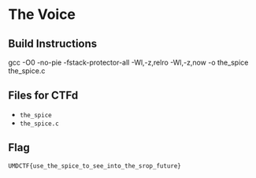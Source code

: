 # The Voice

## Build Instructions

gcc -O0 -no-pie -fstack-protector-all -Wl,-z,relro -Wl,-z,now -o the_spice the_spice.c

## Files for CTFd
- `the_spice`
- `the_spice.c`

## Flag
`UMDCTF{use_the_spice_to_see_into_the_srop_future}`
